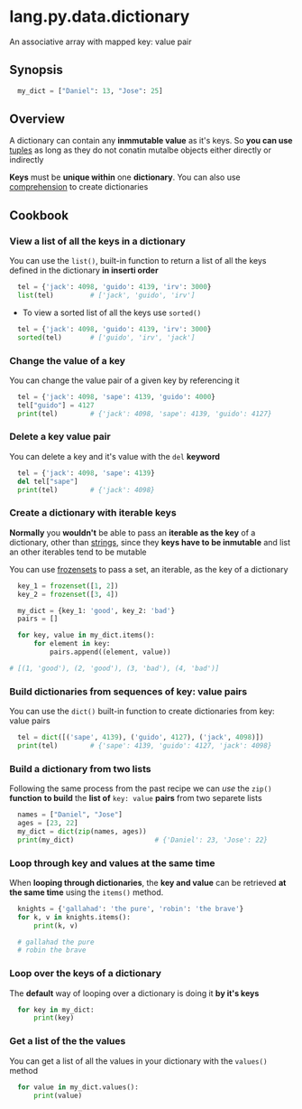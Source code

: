 # lang.py.data.dictionary

An associative array with mapped key: value pair

## Synopsis

```py
  my_dict = ["Daniel": 13, "Jose": 25]
```

## Overview

A dictionary can contain any **inmmutable value** as it's keys. So **you can use**
[tuples](./hsr4.md) as long as they do not conatin mutalbe objects either
directly or indirectly

**Keys** must be **unique within** one **dictionary**. You can also use
[comprehension](./0loj.md) to create dictionaries

## Cookbook

### View a list of all the keys in a dictionary

You can use the `list()`, built-in function to return a list of all the keys
defined in the dictionary **in inserti order**

```py
  tel = {'jack': 4098, 'guido': 4139, 'irv': 3000}
  list(tel)         # ['jack', 'guido', 'irv']
```

- To view a sorted list of all the keys use `sorted()`

```py
  tel = {'jack': 4098, 'guido': 4139, 'irv': 3000}
  sorted(tel)       # ['guido', 'irv', 'jack']
```

### Change the value of a key

You can change the value pair of a given key by referencing it

```py
  tel = {'jack': 4098, 'sape': 4139, 'guido': 4000}
  tel["guido"] = 4127
  print(tel)        # {'jack': 4098, 'sape': 4139, 'guido': 4127}
```

### Delete a key value pair

You can delete a key and it's value with the `del` **keyword**

```py
  tel = {'jack': 4098, 'sape': 4139}
  del tel["sape"]
  print(tel)        # {'jack': 4098}
```

### Create a dictionary with iterable keys

**Normally** you **wouldn't** be able to pass an **iterable as the key** of a dictionary,
other than [strings](./4t3v.md), since they **keys have to be inmutable** and list
an other iterables tend to be mutable

You can use [frozensets](./8u8t.md) to pass a set, an iterable, as the key of a
dictionary

```py
  key_1 = frozenset([1, 2])
  key_2 = frozenset([3, 4])

  my_dict = {key_1: 'good', key_2: 'bad'}
  pairs = []

  for key, value in my_dict.items():
      for element in key:
          pairs.append((element, value))

# [(1, 'good'), (2, 'good'), (3, 'bad'), (4, 'bad')]
```

### Build dictionaries from sequences of key: value pairs

You can use the `dict()` built-in function to create dictionaries from key:
value pairs

```py
  tel = dict([('sape', 4139), ('guido', 4127), ('jack', 4098)])
  print(tel)        # {'sape': 4139, 'guido': 4127, 'jack': 4098}
```

### Build a dictionary from two lists

Following the same process from the past recipe we can *use* the `zip()`
**function** **to build** the **list of** `key: value` **pairs** from two
separete lists

```py
  names = ["Daniel", "Jose"]
  ages = [23, 22]
  my_dict = dict(zip(names, ages))
  print(my_dict)                    # {'Daniel': 23, 'Jose': 22}
```

### Loop through key and values at the same time

When **looping through dictionaries**, the **key and value** can be
retrieved **at the same time** using the `items()` method.

```py
  knights = {'gallahad': 'the pure', 'robin': 'the brave'}
  for k, v in knights.items():
      print(k, v)

  # gallahad the pure
  # robin the brave
```

### Loop over the keys of a dictionary

The **default** way of looping over a dictionary is doing it **by it's keys**

```py
  for key in my_dict:
      print(key)
```

### Get a list of the the values

You can get a list of all the values in your dictionary with the `values()`
method

```py
  for value in my_dict.values():
      print(value)
```
